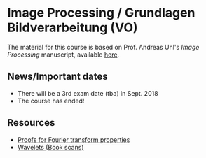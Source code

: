 # Image Processing / Grundlagen Bildverarbeitung (VO)

The material for this course is based on Prof. Andreas Uhl's
*Image Processing* manuscript, available [here](https://www.cosy.sbg.ac.at/~uhl/IPCV.pdf).

## News/Important dates

- There will be a 3rd exam date (tba) in Sept. 2018
- The course has ended!

## Resources

- [Proofs for Fourier transform properties](FourierProofs.pdf)
- [Wavelets (Book scans)](WaveletResources.pdf)
